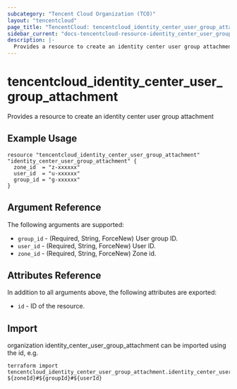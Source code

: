 ```yaml
---
subcategory: "Tencent Cloud Organization (TCO)"
layout: "tencentcloud"
page_title: "TencentCloud: tencentcloud_identity_center_user_group_attachment"
sidebar_current: "docs-tencentcloud-resource-identity_center_user_group_attachment"
description: |-
  Provides a resource to create an identity center user group attachment
---
```


# tencentcloud_identity_center_user_group_attachment

Provides a resource to create an identity center user group attachment

## Example Usage

```hcl
resource "tencentcloud_identity_center_user_group_attachment" "identity_center_user_group_attachment" {
  zone_id  = "z-xxxxxx"
  user_id  = "u-xxxxxx"
  group_id = "g-xxxxxx"
}
```

## Argument Reference

The following arguments are supported:

* `group_id` - (Required, String, ForceNew) User group ID.
* `user_id` - (Required, String, ForceNew) User ID.
* `zone_id` - (Required, String, ForceNew) Zone id.

## Attributes Reference

In addition to all arguments above, the following attributes are exported:

* `id` - ID of the resource.




## Import

organization identity_center_user_group_attachment can be imported using the id, e.g.

```
terraform import tencentcloud_identity_center_user_group_attachment.identity_center_user_group_attachment ${zoneId}#${groupId}#${userId}
```

